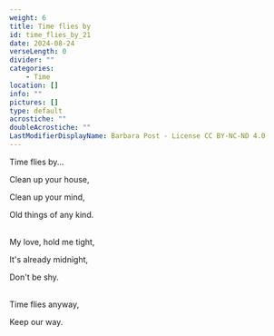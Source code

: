 ```yaml
---
weight: 6
title: Time flies by
id: time_flies_by_21
date: 2024-08-24
verseLength: 0
divider: ""
categories:
    - Time
location: []
info: ""
pictures: []
type: default
acrostiche: ""
doubleAcrostiche: ""
LastModifierDisplayName: Barbara Post - License CC BY-NC-ND 4.0
---
```

Time flies by...

Clean up your house,

Clean up your mind,

Old things of any kind.

 \
My love, hold me tight,

It's already midnight,

Don't be shy.

 \
Time flies anyway,

Keep our way.
